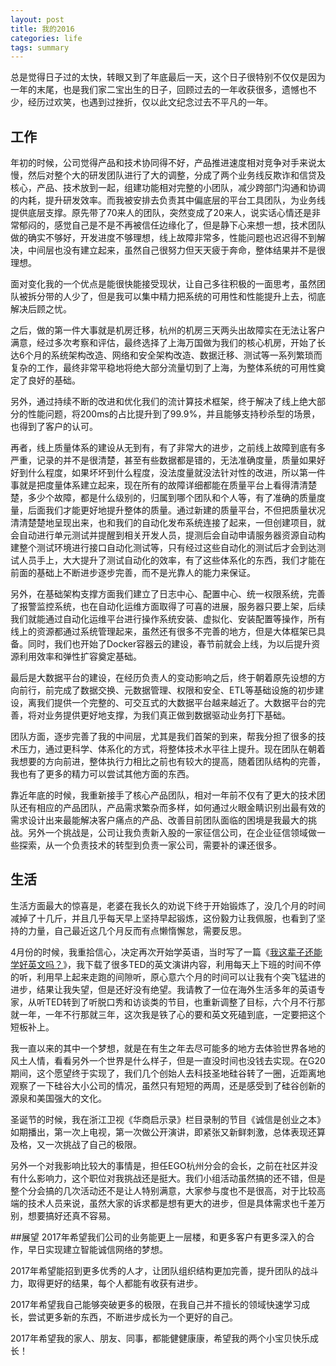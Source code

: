 ```yaml
---
layout: post
title: 我的2016
categories: life
tags: summary
---
```


总是觉得日子过的太快，转眼又到了年底最后一天，这个日子很特别不仅仅是因为一年的末尾，也是我们家二宝出生的日子，回顾过去的一年收获很多，遗憾也不少，经历过欢笑，也遇到过挫折，仅以此文纪念过去不平凡的一年。

## 工作
年初的时候，公司觉得产品和技术协同得不好，产品推进速度相对竞争对手来说太慢，然后对整个大的研发团队进行了大的调整，分成了两个业务线反欺诈和信贷及核心，产品、技术放到一起，组建功能相对完整的小团队，减少跨部门沟通和协调的内耗，提升研发效率。而我被安排去负责其中偏底层的平台工具团队，为业务线提供底层支撑。原先带了70来人的团队，突然变成了20来人，说实话心情还是非常郁闷的，感觉自己是不是不再被信任边缘化了，但是静下心来想一想，技术团队做的确实不够好，开发进度不够理想，线上故障非常多，性能问题也迟迟得不到解决，中间层也没有建立起来，虽然自己很努力但天天疲于奔命，整体结果并不是很理想。

面对变化我的一个优点是能很快能接受现状，让自己多往积极的一面思考，虽然团队被拆分带的人少了，但是我可以集中精力把系统的可用性和性能提升上去，彻底解决后顾之忧。

之后，做的第一件大事就是机房迁移，杭州的机房三天两头出故障实在无法让客户满意，经过多次考察和评估，最终选择了上海万国做为我们的核心机房，开始了长达6个月的系统架构改造、网络和安全架构改造、数据迁移、测试等一系列繁琐而复杂的工作，最终非常平稳地将绝大部分流量切到了上海，为整体系统的可用性奠定了良好的基础。

另外，通过持续不断的改进和优化我们的流计算技术框架，终于解决了线上绝大部分的性能问题，将200ms的占比提升到了99.9%，并且能够支持秒杀型的场景，也得到了客户的认可。

再者，线上质量体系的建设从无到有，有了非常大的进步，之前线上故障到底有多严重，记录的并不是很清楚，甚至有些数据都是错的，无法准确度量，质量如果好好到什么程度，如果坏坏到什么程度，没法度量就没法针对性的改进，所以第一件事就是把度量体系建立起来，现在所有的故障详细都能在质量平台上看得清清楚楚，多少个故障，都是什么级别的，归属到哪个团队和个人等，有了准确的质量度量，后面我们才能更好地提升整体的质量。通过新建的质量平台，不但把质量状况清清楚楚地呈现出来，也和我们的自动化发布系统连接了起来，一但创建项目，就会自动进行单元测试并提醒到相关开发人员，提测后会自动申请服务器资源自动构建整个测试环境进行接口自动化测试等，只有经过这些自动化的测试后才会到达测试人员手上，大大提升了测试自动化的效率，有了这些体系化的东西，我们才能在前面的基础上不断进步逐步完善，而不是光靠人的能力来保证。

另外，在基础架构支撑方面我们建立了日志中心、配置中心、统一权限系统，完善了报警监控系统，也在自动化运维方面取得了可喜的进展，服务器只要上架，后续我们就能通过自动化运维平台进行操作系统安装、虚拟化、安装配置等操作，所有线上的资源都通过系统管理起来，虽然还有很多不完善的地方，但是大体框架已具备。同时，我们也开始了Docker容器云的建设，春节前就会上线，为以后提升资源利用效率和弹性扩容奠定基础。

最后是大数据平台的建设，在经历负责人的变动影响之后，终于朝着原先设想的方向前行，前完成了数据交换、元数据管理、权限和安全、ETL等基础设施的初步建设，离我们提供一个完整的、可交互式的大数据平台越来越近了。大数据平台的完善，将对业务提供更好地支撑，为我们真正做到数据驱动业务打下基础。

团队方面，逐步完善了我的中间层，尤其是我们首架的到来，帮我分担了很多的技术压力，通过更科学、体系化的方式，将整体技术水平往上提升。现在团队在朝着我想要的方向前进，整体执行力相比之前也有较大的提高，随着团队结构的完善，我也有了更多的精力可以尝试其他方面的东西。

靠近年底的时候，我重新接手了核心产品团队，相对一年前不仅有了更大的技术团队还有相应的产品团队，产品需求繁杂而多样，如何通过火眼金睛识别出最有效的需求设计出来最能解决客户痛点的产品、改善目前团队面临的困境是我最大的挑战。另外一个挑战是，公司让我负责新入股的一家征信公司，在企业征信领域做一些探索，从一个负责技术的转型到负责一家公司，需要补的课还很多。


## 生活
生活方面最大的惊喜是，老婆在我长久的劝说下终于开始锻炼了，没几个月的时间减掉了十几斤，并且几乎每天早上坚持早起锻炼，这份毅力让我佩服，也看到了坚持的力量，自己最近这几个月反而有点懒惰懈怠，需要反思。

4月份的时候，我重拾信心，决定再次开始学英语，当时写了一篇《[我这辈子还能学好英文吗？](/2016/04/can-i-study-english-well/)》，我下载了很多TED的英文演讲内容，利用每天上下班的时间不停的听，利用早上起来走跑的间隙听，原心意六个月的时间可以让我有个突飞猛进的进步，结果让我失望，但是还好没有绝望。我请教了一位在海外生活多年的英语专家，从听TED转到了听脱口秀和访谈类的节目，也重新调整了目标，六个月不行那就一年，一年不行那就三年，这次我是铁了心的要和英文死磕到底，一定要把这个短板补上。

我一直以来的其中一个梦想，就是在有生之年去尽可能多的地方去体验世界各地的风土人情，看看另外一个世界是什么样子，但是一直没时间也没钱去实现。在G20期间，这个愿望终于实现了，我们几个创始人去科技圣地硅谷转了一圈，近距离地观察了一下硅谷大小公司的情况，虽然只有短短的两周，还是感受到了硅谷创新的源泉和美国强大的文化。

圣诞节的时候，我在浙江卫视《华商启示录》栏目录制的节目《诚信是创业之本》如期播出，第一次上电视，第一次做公开演讲，即紧张又新鲜刺激，总体表现还算及格，又一次挑战了自己的极限。

另外一个对我影响比较大的事情是，担任EGO杭州分会的会长，之前在社区并没有什么影响力，这个职位对我挑战还是挺大。我们小组活动虽然搞的还不错，但是整个分会搞的几次活动还不是让人特别满意，大家参与度也不是很高，对于比较高端的技术人员来说，虽然大家的诉求都是想有更大的进步，但是具体需求也千差万别，想要搞好还真不容易。

##展望
2017年希望我们公司的业务能更上一层楼，和更多客户有更多深入的合作，早日实现建立智能诚信网络的梦想。

2017年希望能招到更多优秀的人才，让团队组织结构更加完善，提升团队的战斗力，取得更好的结果，每个人都能有收获有进步。

2017年希望我自己能够突破更多的极限，在我自己并不擅长的领域快速学习成长，尝试更多新的东西，不断进步成长为一个更好的自己。

2017年希望我的家人、朋友、同事，都能健健康康，希望我的两个小宝贝快乐成长！

